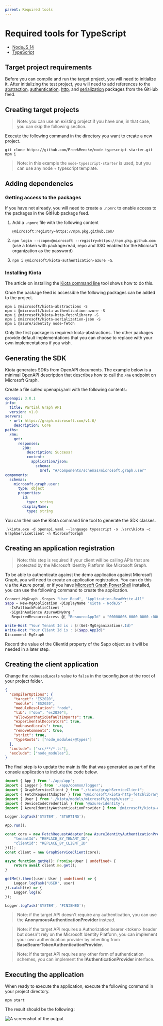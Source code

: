 ```yaml
---
parent: Required tools
---
```


# Required tools for TypeScript

- [NodeJS 14](https://nodejs.org/en/)
- [TypeScript](https://www.typescriptlang.org/)

## Target project requirements

Before you can compile and run the target project, you will need to initialize it. After initializing the test project, you will need to add references to the [abstraction](https://github.com/microsoft/kiota/tree/main/abstractions/typescript), [authentication](https://github.com/microsoft/kiota/tree/main/authentication/typescript/azure), [http](https://github.com/microsoft/kiota/tree/main/http/typescript/fetch), and [serialization](https://github.com/microsoft/kiota/tree/main/serialization/typescript/json) packages from the GitHub feed.

## Creating target projects

> Note: you can use an existing project if you have one, in that case, you can skip the following section.

Execute the following command in the directory you want to create a new project.

```shell
git clone https://github.com/FreekMencke/node-typescript-starter.git
npm i
```

> Note: in this example the `node-typescript-starter` is used, but you can use any node + typescript template.

## Adding dependencies

### Getting access to the packages

If you have not already, you will need to create a `.npmrc` to enable access to the packages in the GitHub package feed.

1. Add a `.npmrc` file with the following content

    ```npmrc
    @microsoft:registry=https://npm.pkg.github.com/
    ```

1. `npm login --scope=@microsoft --registry=https://npm.pkg.github.com` (use a token with package:read, repo and SSO enabled for the Microsoft organization as the password)
1. `npm i @microsoft/kiota-authentication-azure -S`.

### Installing Kiota

The article on installing the [Kiota command line](../generator/tool.md) tool shows how to do this.

Once the package feed is accessible the following packages can be added to the project.

```shell
npm i @microsoft/kiota-abstractions -S
npm i @microsoft/kiota-authentication-azure -S
npm i @microsoft/kiota-http-fetchlibrary -S
npm i @microsoft/kiota-serialization-json -S
npm i @azure/identity node-fetch
```

Only the first package is required: kiota-abstractions. The other packages provide default implementations that you can choose to replace with your own implementations if you wish.

## Generating the SDK

Kiota generates SDKs from OpenAPI documents. The example below is a minimal OpenAPI description that describes how to call the `/me` endpoint on Microsoft Graph.

Create a file called openapi.yaml with the following contents:

```yaml
openapi: 3.0.1
info:
  title: Partial Graph API
  version: v1.0
servers:
  - url: https://graph.microsoft.com/v1.0/
    description: Core
paths:
  /me:
    get:
      responses:
        200:
          description: Success!
          content:
            application/json:
              schema:
                $ref: "#/components/schemas/microsoft.graph.user"
components:
  schemas:
    microsoft.graph.user:
      type: object
      properties:
        id:
          type: string
        displayName:
          type: string
```

You can then use the Kiota command line tool to generate the SDK classes.

```shell
.\kiota.exe -d openapi.yaml --language typescript -o .\src\kiota -c GraphServiceClient -n MicrosoftGraph
```

## Creating an application registration

> Note: this step is required if your client will be calling APIs that are protected by the Microsoft Identity Platform like Microsoft Graph.

To be able to authenticate against the demo application against Microsoft Graph, you will need to create an application registration.  You can do this via the Azure portal, or if you have [Microsoft Graph PowerShell](https://www.powershellgallery.com/packages/Microsoft.Graph) installed, you can use the following command to create the application.

```powershell
Connect-MgGraph -Scopes "User.Read", "Application.ReadWrite.All"
$app = New-MgApplication -DisplayName "Kiota - NodeJS" `
  -IsFallbackPublicClient `
  -SignInAudience AzureADMyOrg `
  -RequiredResourceAccess @{ "ResourceAppId" = "00000003-0000-0000-c000-000000000000"; "ResourceAccess" = @( @{ Id = "e1fe6dd8-ba31-4d61-89e7-88639da4683d"; Type = "Scope"}) }

Write-Host "Your Tenant Id is : $((Get-MgOrganization).Id)"
Write-Host "Your Client Id is : $($app.AppId)"
Disconnect-MgGraph
```

Record the value of the ClientId property of the $app object as it will be needed in a later step.

## Creating the client application

Change the `noUnusedLocals` value to `false` in the tsconfig.json at the root of your project folder.

```json
{
  "compilerOptions": {
    "target": "ES2020",
    "module": "ES2020",
    "moduleResolution": "node",
    "lib": ["dom", "es2020"],
    "allowSyntheticDefaultImports": true,
    "experimentalDecorators": true,
    "noUnusedLocals": true,
    "removeComments": true,
    "strict": true,
    "typeRoots": ["node_modules/@types"]
  },
  "include": ["src/**/*.ts"],
  "exclude": ["node_modules"],
}
```

The final step is to update the main.ts file that was generated as part of the console application to include the code below.

```typescript
import { App } from './app/app';
import { Logger } from './app/common/logger';
import { GraphServiceClient } from "./kiota/graphServiceClient";
import { FetchRequestAdapter } from "@microsoft/kiota-http-fetchlibrary";
import { User } from './kiota/models/microsoft/graph/user';
import { DeviceCodeCredential } from '@azure/identity';
import { AzureIdentityAuthenticationProvider } from '@microsoft/kiota-authentication-azure';

Logger.logTask('SYSTEM', 'STARTING');

App.run();

const core = new FetchRequestAdapter(new AzureIdentityAuthenticationProvider(new DeviceCodeCredential({
    "tenantId": "REPLACE_BY_TENANT_ID",
    "clientId": "REPLACE_BY_CLIENT_ID"
})));
const client = new GraphServiceClient(core);

async function getMe(): Promise<User | undefined> {
    return await client.me.get();
}

getMe().then((user: User | undefined) => {
    Logger.logTask('USER', user)
}).catch((e) => {
    Logger.log(e)
});

Logger.logTask('SYSTEM', 'FINISHED');
```

> Note: if the target API doesn't require any authentication, you can use the **AnonymousAuthenticationProvider** instead.

> Note: if the target API requires a Authorization bearer \<token> header but doesn't rely on the Microsoft Identity Platform, you can implement your own authentication provider by inheriting from **BaseBearerTokenAuthenticationProvider**.

> Note: if the target API requires any other form of authentication schemes, you can implement the **IAuthenticationProvider** interface.

## Executing the application

When ready to execute the application, execute the following command in your project directory.

```shell
npm start
```

The result should be the following :

![A screenshot of the output](./../images/typescript-result.png)
